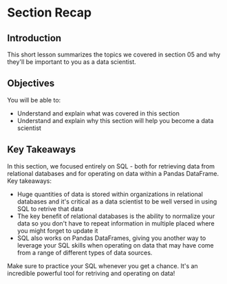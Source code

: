 
# Section Recap

## Introduction

This short lesson summarizes the topics we covered in section 05 and why they'll be important to you as a data scientist.

## Objectives
You will be able to:
* Understand and explain what was covered in this section
* Understand and explain why this section will help you become a data scientist

## Key Takeaways
In this section, we focused entirely on SQL - both for retrieving data from relational databases and for operating on data within a Pandas DataFrame. Key takeaways:

* Huge quantities of data is stored within organizations in relational databases and it's critical as a data scientist to be well versed in using SQL to retrive that data
* The key benefit of relational databases is the ability to normalize your data so you don't have to repeat information in multiple placed where you might forget to update it
* SQL also works on Pandas DataFrames, giving you another way to leverage your SQL skills when operating on data that may have come from a range of different types of data sources.

Make sure to practice your SQL whenever you get a chance. It's an incredible powerful tool for retriving and operating on data!
